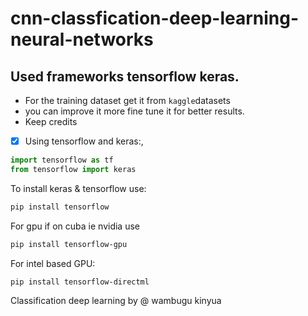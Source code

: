 # cnn-classfication-deep-learning-neural-networks
## Used frameworks tensorflow keras.
- For the training  dataset get it from `kaggle`datasets
- you can improve it  more fine tune it  for better results.
- Keep credits
- [x] Using tensorflow and keras:,
``` Python 
import tensorflow as tf
from tensorflow import keras
```
To install keras & tensorflow use:
``` Bash
pip install tensorflow 
```
For gpu if on cuba ie nvidia 
use 
``` Bash
pip install tensorflow-gpu
```
For intel based GPU:
``` Bash
pip install tensorflow-directml
```
Classification deep learning by @ wambugu kinyua


